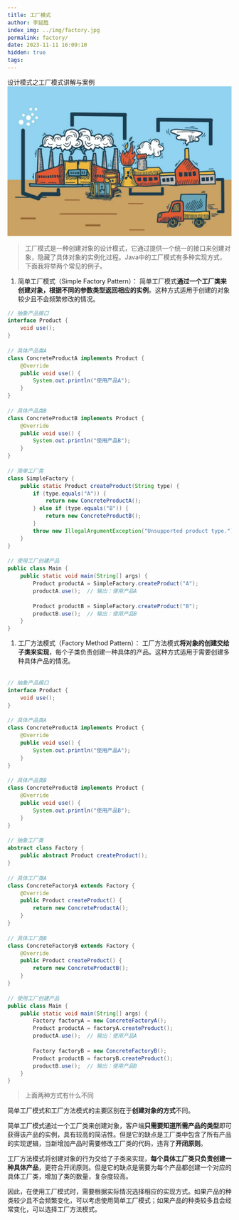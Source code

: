 ```yaml
---
title: 工厂模式
author: 李延胜
index_img: ../img/factory.jpg
permalink: factory/
date: 2023-11-11 16:09:10
hidden: true
tags:
---
```

设计模式之工厂模式讲解与案例
![](../img/factory.jpg)

> 工厂模式是一种创建对象的设计模式，它通过提供一个统一的接口来创建对象，隐藏了具体对象的实例化过程。Java中的工厂模式有多种实现方式，下面我将举两个常见的例子。



1. 简单工厂模式（Simple Factory Pattern）： 简单工厂模式**通过一个工厂类来创建对象，根据不同的参数类型返回相应的实例**。这种方式适用于创建的对象较少且不会频繁修改的情况。

```java
// 抽象产品接口
interface Product {
    void use();
}

// 具体产品类A
class ConcreteProductA implements Product {
    @Override
    public void use() {
        System.out.println("使用产品A");
    }
}

// 具体产品类B
class ConcreteProductB implements Product {
    @Override
    public void use() {
        System.out.println("使用产品B");
    }
}

// 简单工厂类
class SimpleFactory {
    public static Product createProduct(String type) {
        if (type.equals("A")) {
            return new ConcreteProductA();
        } else if (type.equals("B")) {
            return new ConcreteProductB();
        }
        throw new IllegalArgumentException("Unsupported product type.");
    }
}

// 使用工厂创建产品
public class Main {
    public static void main(String[] args) {
        Product productA = SimpleFactory.createProduct("A");
        productA.use();  // 输出：使用产品A

        Product productB = SimpleFactory.createProduct("B");
        productB.use();  // 输出：使用产品B
    }
}
```

1. 工厂方法模式（Factory Method Pattern）： 工厂方法模式**将对象的创建交给子类来实现**，每个子类负责创建一种具体的产品。这种方式适用于需要创建多种具体产品的情况。

```java

// 抽象产品接口
interface Product {
    void use();
}

// 具体产品类A
class ConcreteProductA implements Product {
    @Override
    public void use() {
        System.out.println("使用产品A");
    }
}

// 具体产品类B
class ConcreteProductB implements Product {
    @Override
    public void use() {
        System.out.println("使用产品B");
    }
}

// 抽象工厂类
abstract class Factory {
    public abstract Product createProduct();
}

// 具体工厂类A
class ConcreteFactoryA extends Factory {
    @Override
    public Product createProduct() {
        return new ConcreteProductA();
    }
}

// 具体工厂类B
class ConcreteFactoryB extends Factory {
    @Override
    public Product createProduct() {
        return new ConcreteProductB();
    }
}

// 使用工厂创建产品
public class Main {
    public static void main(String[] args) {
        Factory factoryA = new ConcreteFactoryA();
        Product productA = factoryA.createProduct();
        productA.use();  // 输出：使用产品A

        Factory factoryB = new ConcreteFactoryB();
        Product productB = factoryB.createProduct();
        productB.use();  // 输出：使用产品B
    }
}
```

> 上面两种方式有什么不同

简单工厂模式和工厂方法模式的主要区别在于**创建对象的方式**不同。

简单工厂模式通过一个工厂类来创建对象，客户端**只需要知道所需产品的类型**即可获得该产品的实例，具有较高的简洁性。但是它的缺点是工厂类中包含了所有产品的实现逻辑，当新增加产品时需要修改工厂类的代码，违背了**开闭原则**。

工厂方法模式将创建对象的行为交给了子类来实现，**每个具体工厂类只负责创建一种具体产品**，更符合开闭原则。但是它的缺点是需要为每个产品都创建一个对应的具体工厂类，增加了类的数量，复杂度较高。

因此，在使用工厂模式时，需要根据实际情况选择相应的实现方式。如果产品的种类较少且不会频繁变化，可以考虑使用简单工厂模式；如果产品的种类较多且会经常变化，可以选择工厂方法模式。

